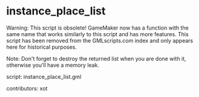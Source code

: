 instance_place_list
===================

Warning: This script is obsolete! GameMaker now has a function with the
same name that works similarly to this script and has more features.
This script has been removed from the GMLscripts.com index and only 
appears here for historical purposes.

Note: Don't forget to destroy the returned list when you are done with it,
otherwise you'll have a memory leak.

script: instance_place_list.gml

contributors: xot

